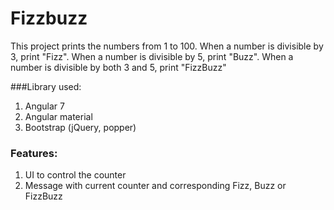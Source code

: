 # Fizzbuzz

This project prints the numbers from 1 to 100. When a number is divisible by 3, print "Fizz". When a number is divisible by 5, print "Buzz". When a number is divisible by both 3 and 5, print "FizzBuzz"

###Library used:

1. Angular 7
2. Angular material
3. Bootstrap (jQuery, popper)

### Features:
1. UI to control the counter
2. Message with current counter and corresponding Fizz, Buzz or FizzBuzz
